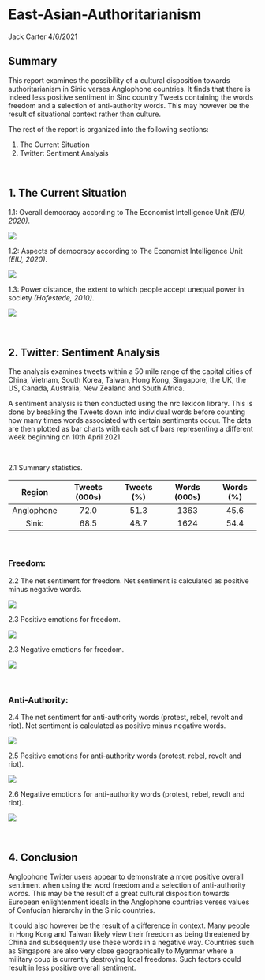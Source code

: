 East-Asian-Authoritarianism
================
Jack Carter
4/6/2021

## **Summary**

This report examines the possibility of a cultural disposition towards
authoritarianism in Sinic verses Anglophone countries. It finds that
there is indeed less positive sentiment in Sinc country Tweets
containing the words freedom and a selection of anti-authority words.
This may however be the result of situational context rather than
culture.

The rest of the report is organized into the following sections:

1.  The Current Situation
2.  Twitter: Sentiment Analysis

 

## **1. The Current Situation**

1.1: Overall democracy according to The Economist Intelligence Unit
*(EIU, 2020)*.

![](East-Asian-Authoritarianism_files/figure-gfm/unnamed-chunk-1-1.png)<!-- -->

1.2: Aspects of democracy according to The Economist Intelligence Unit
*(EIU, 2020)*.

![](East-Asian-Authoritarianism_files/figure-gfm/unnamed-chunk-2-1.png)<!-- -->

1.3: Power distance, the extent to which people accept unequal power in
society *(Hofestede, 2010)*.

![](East-Asian-Authoritarianism_files/figure-gfm/unnamed-chunk-3-1.png)<!-- -->

 

## **2. Twitter: Sentiment Analysis**

The analysis examines tweets within a 50 mile range of the capital
cities of China, Vietnam, South Korea, Taiwan, Hong Kong, Singapore, the
UK, the US, Canada, Australia, New Zealand and South Africa.

A sentiment analysis is then conducted using the nrc lexicon library.
This is done by breaking the Tweets down into individual words before
counting how many times words associated with certain sentiments occur.
The data are then plotted as bar charts with each set of bars
representing a different week beginning on 10th April 2021.

 

2.1 Summary statistics.

|   Region   | Tweets (000s) | Tweets (%) | Words (000s) | Words (%) |
| :--------: | :-----------: | :--------: | :----------: | :-------: |
| Anglophone |     72.0      |    51.3    |     1363     |   45.6    |
|   Sinic    |     68.5      |    48.7    |     1624     |   54.4    |

 

### Freedom:

2.2 The net sentiment for freedom. Net sentiment is calculated as
positive minus negative words.

![](East-Asian-Authoritarianism_files/figure-gfm/unnamed-chunk-5-1.png)<!-- -->

2.3 Positive emotions for freedom.

![](East-Asian-Authoritarianism_files/figure-gfm/unnamed-chunk-6-1.png)<!-- -->

2.3 Negative emotions for freedom.

![](East-Asian-Authoritarianism_files/figure-gfm/unnamed-chunk-7-1.png)<!-- -->

 

### Anti-Authority:

2.4 The net sentiment for anti-authority words (protest, rebel, revolt
and riot). Net sentiment is calculated as positive minus negative words.

![](East-Asian-Authoritarianism_files/figure-gfm/unnamed-chunk-8-1.png)<!-- -->

2.5 Positive emotions for anti-authority words (protest, rebel, revolt
and riot).

![](East-Asian-Authoritarianism_files/figure-gfm/unnamed-chunk-9-1.png)<!-- -->

2.6 Negative emotions for anti-authority words (protest, rebel, revolt
and riot).

![](East-Asian-Authoritarianism_files/figure-gfm/unnamed-chunk-10-1.png)<!-- -->

 

## **4. Conclusion**

Anglophone Twitter users appear to demonstrate a more positive overall
sentiment when using the word freedom and a selection of anti-authority
words. This may be the result of a great cultural disposition towards
European enlightenment ideals in the Anglophone countries verses values
of Confucian hierarchy in the Sinic countries.

It could also however be the result of a difference in context. Many
people in Hong Kong and Taiwan likely view their freedom as being
threatened by China and subsequently use these words in a negative way.
Countries such as Singapore are also very close geographically to
Myanmar where a military coup is currently destroying local freedoms.
Such factors could result in less positive overall sentiment.
